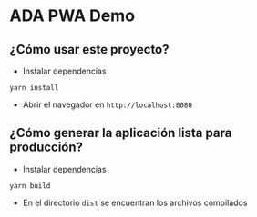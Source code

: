# ADA PWA Demo

## ¿Cómo usar este proyecto?

- Instalar dependencias

```
yarn install
```

- Abrir el navegador en `http://localhost:8080`

## ¿Cómo generar la aplicación lista para producción?

- Instalar dependencias

```
yarn build
```

- En el directorio `dist` se encuentran los archivos compilados
